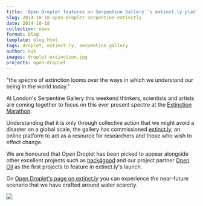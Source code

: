 ```yaml
---
title: 'Open Droplet features on Serpentine Gallery''s extinct.ly platform'
slug: 2014-10-18-open-droplet-serpentine-extinctly
date: 2014-10-18
collection: news
format: blog
template: blog.html
tags: droplet, extinct.ly, serpentine gallery
author: kat
images: droplet-extinction.jpg
projects: open-droplet
---
```


"the spectre of extinction looms over the ways in which we understand our being in the world today."

At London's Serpentine Gallery this weekend thinkers, scientists and artists are coming together to focus on this ever present spectre at the [Extinction Marathon](http://www.serpentinegalleries.org/exhibitions-events/extinction-marathon).

<!--more-->

Understanding that it is only through collective action that we might avoid a disaster on a global scale, the gallery has commissioned [extinct.ly](http://extinct.ly), an online platform to act as a resource for researchers and those who wish to effect change.

We are honoured that Open Droplet has been picked to appear alongside other excellent projects such as [hack4good](http://hack4good.io/) and our project partner [Open Oil](https://iilab.org/projects/open-oil-framework.html) as the first projects to feature in extinct.ly's launch.

On [Open Droplet's page on extinct.ly](http://www.extinct.ly/casestudies/#open-droplet) you can experience the near-future scenario that we have crafted around water scarcity. 

[![](/images/news/droplet-extinctly.png)](http://www.extinct.ly/casestudies/#open-droplet)